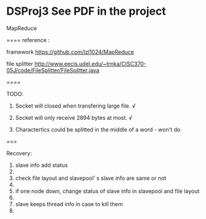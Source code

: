 DSProj3
See PDF in the project
=======

MapReduce


====
reference : 

framework
https://github.com/lzl1024/MapReduce

file splitter
http://www.eecis.udel.edu/~trnka/CISC370-05J/code/FileSplitter/FileSplitter.java


====

TODO:

1. Socket will closed when transfering large file. √

2. Socket will only receive 2894 bytes at most. √

3. Charactertics could be splitted in the middle of a word - won't do

===

Recovery:

1. slave info add status
2. 
2. check file layout and slavepool’ s slave info are same or not
3. 
3. if one node down, change status of slave info in slavepool and file layout
4. 
4. slave keeps thread info in case to kill them
5. 
